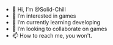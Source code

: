 - 👋 Hi, I’m @Solid-Chill
- 👀 I’m interested in games
- 🌱 I’m currently learning developing
- 💞️ I’m looking to collaborate on games
- 📫 How to reach me, you won't. 

<!---
Solid-Chill/Solid-Chill is a ✨ special ✨ repository because its `README.md` (this file) appears on your GitHub profile.
You can click the Preview link to take a look at your changes.
--->
